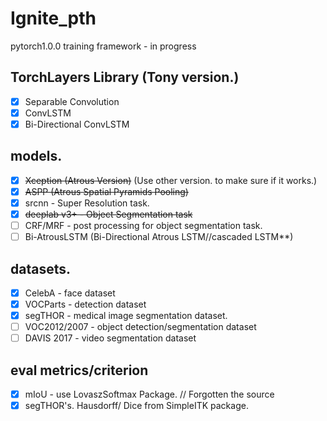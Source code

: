 # Ignite_pth
pytorch1.0.0 training framework - in progress
## TorchLayers Library (Tony version.)
- [x] Separable Convolution
- [x] ConvLSTM
- [x] Bi-Directional ConvLSTM

## models.
- [x] ~~Xception (Atrous Version)~~ (Use other version. to make sure if it works.)
- [x] ~~ASPP (Atrous Spatial Pyramids Pooling)~~
- [x] srcnn - Super Resolution task.
- [x] ~~deeplab v3+ - Object Segmentation task~~
- [ ] CRF/MRF - post  processing for object segmentation task.
- [ ] Bi-AtrousLSTM (Bi-Directional Atrous LSTM//cascaded LSTM**)
## datasets.
- [x] CelebA - face dataset
- [x] VOCParts - detection dataset
- [x] segTHOR - medical image segmentation dataset.
- [ ] VOC2012/2007 - object detection/segmentation dataset
- [ ] DAVIS 2017 - video segmentation dataset

## eval metrics/criterion
- [x] mIoU - use LovaszSoftmax Package. // Forgotten the source
- [x] segTHOR's. Hausdorff/ Dice from SimpleITK package. 
